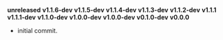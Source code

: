 **unreleased**
**v1.1.6-dev**
**v1.1.5-dev**
**v1.1.4-dev**
**v1.1.3-dev**
**v1.1.2-dev**
**v1.1.1**
**v1.1.1-dev**
**v1.1.0-dev**
**v1.0.0-dev**
**v1.0.0-dev**
**v0.1.0-dev**
**v0.0.0**

- initial commit.